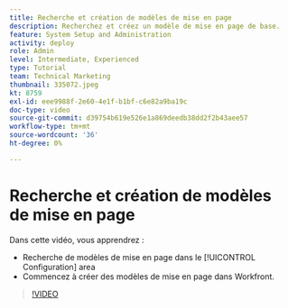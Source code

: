 ```yaml
---
title: Recherche et création de modèles de mise en page
description: Recherchez et créez un modèle de mise en page de base.
feature: System Setup and Administration
activity: deploy
role: Admin
level: Intermediate, Experienced
type: Tutorial
team: Technical Marketing
thumbnail: 335072.jpeg
kt: 8759
exl-id: eee9988f-2e60-4e1f-b1bf-c6e82a9ba19c
doc-type: video
source-git-commit: d39754b619e526e1a869deedb38dd2f2b43aee57
workflow-type: tm+mt
source-wordcount: '36'
ht-degree: 0%

---
```


# Recherche et création de modèles de mise en page

Dans cette vidéo, vous apprendrez :

* Recherche de modèles de mise en page dans le [!UICONTROL Configuration] area
* Commencez à créer des modèles de mise en page dans Workfront.

>[!VIDEO](https://video.tv.adobe.com/v/335072/?quality=12)
